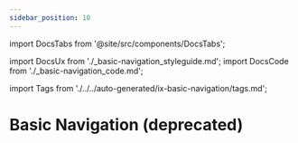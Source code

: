 ```yaml
---
sidebar_position: 10
---
```


import DocsTabs from '@site/src/components/DocsTabs';

import DocsUx from './\_basic-navigation_styleguide.md';
import DocsCode from './\_basic-navigation_code.md';

import Tags from './../../auto-generated/ix-basic-navigation/tags.md';

# Basic Navigation (deprecated)

<Tags />

<DocsTabs styleguide={DocsUx} code={DocsCode} />
